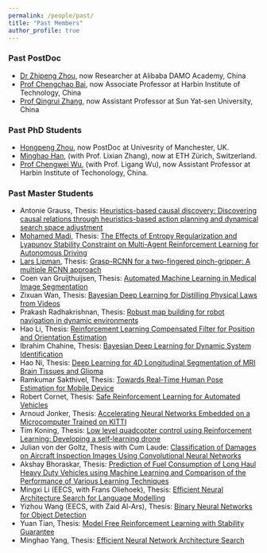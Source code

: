 ```yaml
---
permalink: /people/past/
title: "Past Members"
author_profile: true
---
```


<h3>Past PostDoc</h3>
  
*  [Dr Zhipeng Zhou](https://scholar.google.com/citations?user=Ot0PPAcAAAAJ&hl=zh-CN), now Researcher at Alibaba DAMO Academy, China
*  [Prof Chengchao Bai](http://homepage.hit.edu.cn/baichengchao?lang=zh), now Associate Professor at Harbin Institute of Technology, China
*  [Prof Qingrui Zhang](http://saa.sysu.edu.cn/teacher/427), now Assistant Professor at Sun Yat-sen University, China

<h3>Past PhD Students</h3>
  
* [Hongpeng Zhou](https://scholar.google.com/citations?user=StuUN6wAAAAJ&hl=zh-CN), now PostDoc at Univesrity of Manchester, UK.
* [Minghao Han](https://scholar.google.com/citations?user=vSFTX1AAAAAJ&hl=zh-CN), (with Prof. Lixian Zhang), now at ETH Zürich, Switzerland.
* [Prof Chengwei Wu](https://www.researchgate.net/profile/Chengwei_Wu), (with Prof. Ligang Wu), now Assistant Professor at Harbin Institute of Techonology, China.

<h3>Past Master Students</h3>

* Antonie Grauss, Thesis: [Heuristics-based causal discovery: Discovering causal relations through heuristics-based action planning and dynamical search space adjustment](https://repository.tudelft.nl/islandora/object/uuid%3A83d273d0-f496-421a-a74d-1656a327ec25)
* [Mohamed Madi](https://www.linkedin.com/in/mohamed-madi-8371a8140/?originalSubdomain=ae), Thesis: [The Effects of Entropy Regularization and Lyapunov Stability Constraint on Multi-Agent Reinforcement Learning for Autonomous Driving](https://repository.tudelft.nl/islandora/object/uuid%3A743d8142-9d59-4c97-a8da-2c0d734c8ebc)
* [Lars Lipman](https://worldrowing.com/athlete/laurentius-lipman?id=55262), Thesis: [Grasp-RCNN for
a two-fingered pinch-gripper: A multiple RCNN approach](https://repository.tudelft.nl/islandora/object/uuid%3A0ae63374-35c0-4455-99f8-6464e91e4710) 
* Coen van Gruijthuijsen, Thesis: [Automated Machine Learning in Medical Image Segmentation](https://repository.tudelft.nl/islandora/object/uuid:cd200c93-3185-4c5b-a3ef-4113b997cee1?collection=education)
* Zixuan Wan, Thesis: [Bayesian Deep Learning for Distilling Physical Laws from Videos](https://repository.tudelft.nl/islandora/object/uuid%3A7164f6d2-d8af-4d8d-a46d-62a9024895da)
* Prakash Radhakrishnan, Thesis: [Robust map building for robot navigation in dynamic environments](https://repository.tudelft.nl/islandora/object/uuid%3A0a10f475-5a59-4ad7-9966-24f0f675f863)
* Hao Li, Thesis: [Reinforcement Learning Compensated Filter for Position and Orientation Estimation](https://repository.tudelft.nl/islandora/object/uuid%3A9e27b7eb-fa2d-419a-ad9d-d181b0953740)
* Ibrahim Chahine, Thesis: [Bayesian Deep Learning for Dynamic System Identification](https://repository.tudelft.nl/islandora/object/uuid%3A78eb1c0d-f1c8-4f5b-b70c-d3fbeea1ddc2)
* Hao Ni, Thesis: [Deep Learning for 4D Longitudinal Segmentation of MRI Brain Tissues and Glioma](https://repository.tudelft.nl/islandora/object/uuid%3Ae34a8dee-0bdb-4e79-9d42-3fc3998bbb23)
* Ramkumar Sakthivel,
Thesis: [Towards Real-Time Human Pose Estimation for Mobile Device](https://repository.tudelft.nl/islandora/object/uuid%3A70bee125-f415-4c12-87b6-18b414800bbc)
* Robert Cornet, 
Thesis: [Safe Reinforcement Learning for Automated Vehicles](https://repository.tudelft.nl/islandora/object/uuid%3A7bedb60a-ced8-4fcf-97ca-80208861a413)
* Arnoud Jonker, 
Thesis: [Accelerating Neural Networks Embedded on a Microcomputer Trained on KITTI](https://repository.tudelft.nl/islandora/object/uuid%3A4d60c66f-5292-4616-a72f-ba055f3b0cc8)
* Tim Koning, Thesis: [Low level quadcopter control using Reinforcement Learning: Developing a self-learning drone](https://repository.tudelft.nl/islandora/object/uuid%3A0b9e0796-13b5-42ba-b231-fbb6aadd5233)
* Julian von der Goltz, Thesis with Cum Laude: [Classification of Damages on Aircraft Inspection Images Using Convolutional Neural Networks](https://repository.tudelft.nl/islandora/object/uuid%3A06572701-d9be-4c72-939e-7f0835333436)
* Akshay Bhoraskar, Thesis: [Prediction of Fuel Consumption of Long Haul Heavy Duty Vehicles using Machine Learning and Comparison of the Performance of Various Learning Techniques](https://repository.tudelft.nl/islandora/object/uuid%3Aacf934e3-ceeb-49ba-b98e-11f384324aea)
* Mingxi Li (EECS, with Frans Oliehoek), Thesis: [Efficient Neural Architecture Search for Language Modelling](https://repository.tudelft.nl/islandora/object/uuid%3Aaa5c948d-43c4-480d-9818-43949c67a3b5)
* Yizhou Wang (EECS, with Zaid Al-Ars), Thesis: [Binary Neural Networks for Object Detection](https://repository.tudelft.nl/islandora/object/uuid%3A9f0da106-82ea-4f2e-9cd5-8bc834885d6f)
* Yuan Tian,
Thesis: [Model Free Reinforcement Learning with Stability Guarantee](https://repository.tudelft.nl/islandora/object/uuid%3Adde4e58f-e109-4e7f-8ecb-ed1734294e5c)
* Minghao Yang, Thesis: [Efficient Neural Network Architecture Search](https://repository.tudelft.nl/islandora/object/uuid%3A9985c543-cb4e-4259-b6f8-b44ba433f1e3)
